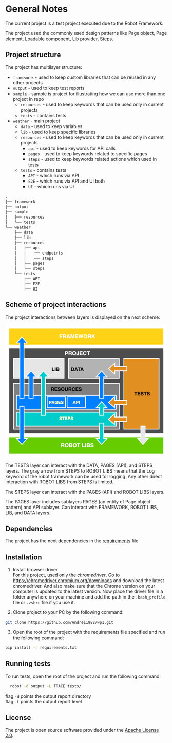 # General Notes
The current project is a test project executed due to the Robot Framework.

The project used the commonly used design patterns like Page object, Page element, Loadable component, Lib provider, Steps.



## Project structure

The project has multilayer structure: 
- `framework` - used to keep custom libraries that can be reused in any other projects
- `output` - used to keep test reports 
- `sample` - sample is project for illustrating how we can use more than one project in repo 
  - `resources` - used to keep keywords that can be used only in current projects
  - `tests` - contains tests 
- `weather` - main project
  - `data` - used to keep variables 
  - `lib` - used to keep specific libraries
  - `resources` - used to keep keywords that can be used only in current projects
    - `api` -  used to keep keywords for API calls
    - `pages` - used to keep keywords related to specific pages
    - `steps` - used to keep keywords related actions which used in tests
  - `tests` - contains tests
    - `API` - which runs via API
    - `E2E` - which runs via API and UI both
    - `UI` - which runs via UI

```
.
├── framework
├── output
├── sample
│   ├── resources
│   └── tests
└── weather
    ├── data
    ├── lib
    ├── resources
    │   ├── api
    │   │   ├── endpoints
    │   │   └── steps
    │   ├── pages
    │   └── steps
    └── tests
        ├── API
        ├── E2E
        ├── UI
```
## Scheme of project interactions

The project interactions between layers is displayed on the next scheme:

![scheme](scheme.png?raw=true)

The TESTS layer can interact with the DATA, PAGES (API), and STEPS layers. The gray arrow from STEPS to ROBOT LIBS means that the Log keyword of the robot framework can be used for logging. Any other direct interaction with ROBOT LIBS from STEPS is limited. 

The STEPS layer can interact with the PAGES (API) and ROBOT LIBS layers.

The PAGES layer includes sublayers PAGES (an entity of Page object pattern) and API sublayer. Can interact with FRAMEWORK, ROBOT LIBS, LIB, and DATA layers.
 
## Dependencies

The project has the next dependencies in the [requirements](requirements.txt) file

## Installation
  
1. Install browser driver
\
For this project, used only the *chromedriver*. 
Go to https://chromedriver.chromium.org/downloads and download the latest chromedriver. 
And also make sure that the Chrome version on your computer is updated to the latest version. 
Now place the driver file in a folder anywhere on your machine and add the path in the `.bash_profile` file or `.zshrc` file if you use it.
   
2. Clone project to your PC by the following command:
```bash
git clone https://github.com/Andrei1982/wp1.git
```

3. Open the root of the project with the requirements file specified and run the following command:
```bash
pip install -r requirements.txt
```
## Running tests

To run tests, open the root of the project and run the following command:

```bash
  robot -d output -L TRACE tests/ 
```
flag `-d` points the output report directory 
\
flag `-L` points the output report level   

## License

The project is open source software provided under the [Apache License 2.0](LICENSE.md).